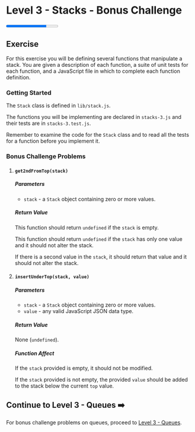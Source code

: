 # Level 3 - Stacks - Bonus Challenge

<progress value="7" max="9"></progress>

## Exercise

For this exercise you will be defining several functions that manipulate a stack. You are given a description of each function, a suite of unit tests for each function, and a JavaScript file in which to complete each function definition.

### Getting Started

The `Stack` class is defined in `lib/stack.js`.

The functions you will be implementing are declared in `stacks-3.js` and their tests are in `stacks-3.test.js`.

Remember to examine the code for the `Stack` class and to read all the tests for a function before you implement it.

### Bonus Challenge Problems

1. #### `get2ndFromTop(stack)`

   ##### Parameters

   - `stack` - a `Stack` object containing zero or more values.

   ##### Return Value

   This function should return `undefined` if the `stack` is empty.

   This function should return `undefined` if the `stack` has only one value and it should not alter the stack.

   If there is a second value in the `stack`, it should return that value and it should not alter the stack.

1. #### `insertUnderTop(stack, value)`

   ##### Parameters

   - `stack` - a `Stack` object containing zero or more values.
   - `value` - any valid JavaScript JSON data type.

   ##### Return Value

   None (`undefined`).

   ##### Function Affect

   If the `stack` provided is empty, it should not be modified.

   If the `stack` provided is not empty, the provided `value` should be added to the stack below the current `top` value.

## Continue to Level 3 - Queues ➡️

For bonus challenge problems on queues, proceed to [Level 3 - Queues](queues.md).
